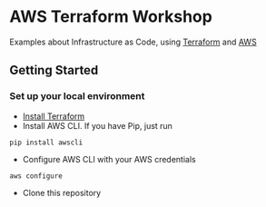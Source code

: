 # AWS Terraform Workshop

Examples about Infrastructure as Code, using [Terraform](https://www.terraform.io/) and [AWS](https://aws.amazon.com/)

## Getting Started
### Set up your local environment
- [Install Terraform](https://www.terraform.io/intro/getting-started/install.html)
- Install AWS CLI. If you have Pip, just run 
```
pip install awscli
```
- Configure AWS CLI with your AWS credentials
```
aws configure
```
- Clone this repository
